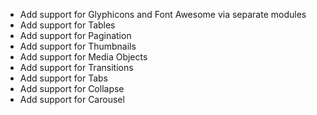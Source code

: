 * Add support for Glyphicons and Font Awesome via separate modules
* Add support for Tables
* Add support for Pagination
* Add support for Thumbnails
* Add support for Media Objects
* Add support for Transitions
* Add support for Tabs
* Add support for Collapse
* Add support for Carousel
